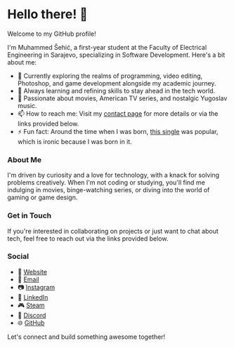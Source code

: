 # Hello there! 👋

Welcome to my GitHub profile!

I'm Muhammed Šehić, a first-year student at the Faculty of Electrical Engineering in Sarajevo, specializing in Software Development. Here's a bit about me:

- 🔭 Currently exploring the realms of programming, video editing, Photoshop, and game development alongside my academic journey.
- 🌱 Always learning and refining skills to stay ahead in the tech world.
- 💬 Passionate about movies, American TV series, and nostalgic Yugoslav music.
- 📫 How to reach me: Visit my [contact page](https://muxbh28.github.io/) for more details or via the links provided below.
- ⚡ Fun fact: Around the time when I was born, [this single](https://youtu.be/4XvoXmcmVyQ) was popular, which is ironic because I was born in it.

### About Me

I'm driven by curiosity and a love for technology, with a knack for solving problems creatively. When I'm not coding or studying, you'll find me indulging in movies, binge-watching series, or diving into the world of gaming or game design.

### Get in Touch

If you're interested in collaborating on projects or just want to chat about tech, feel free to reach out via the links provided below.

### Social
- 🔗 [Website](https://msehic.com/)
- 📧 [Email](mailto:sehicmuhammed7@proton.me)
- 📷 [Instagram](https://www.instagram.com/m.shc28/)
- 💼 [LinkedIn](https://www.linkedin.com/in/muhammed-šehić-31a7b6175/)
- 🎮 [Steam](https://steamcommunity.com/id/muxbh28)
- 💬 [Discord](https://discord.com/users/455800304059809803)
- 🌐 [GitHub](https://github.com/MuxBH28)

Let's connect and build something awesome together!
